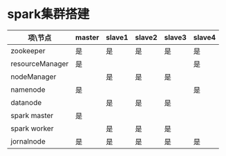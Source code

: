 
# spark集群搭建 <br>

项\节点|master|slave1|slave2|slave3|slave4
-|-|-|-|-|-
zookeeper|是|是|是|是|是
resourceManager|是| | | |是
nodeManager| |是|是|是| 
namenode|是| | | |是| 
datanode| |是|是|是| 
spark master|是| | | | 
spark worker| |是|是|是| 
jornalnode|是|是|是|是|是| 
